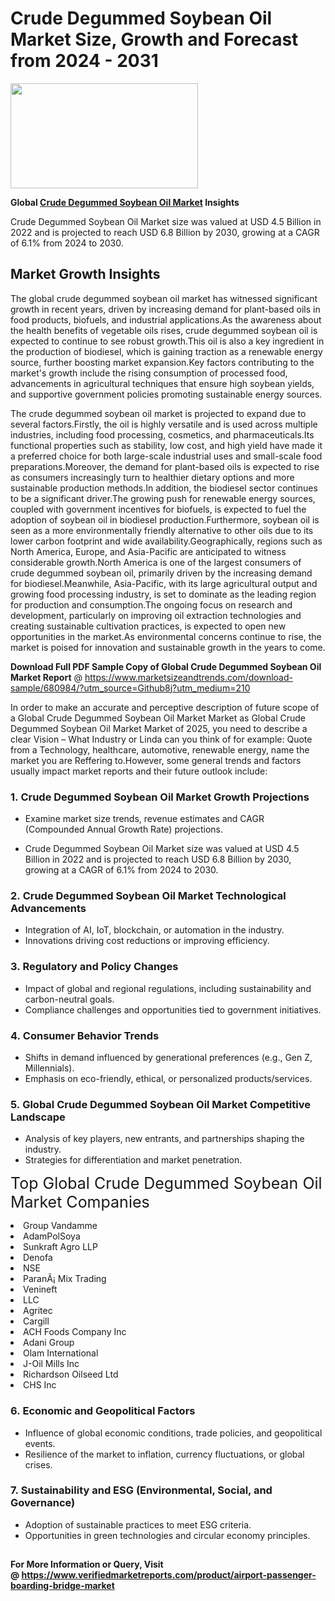<H1>Crude Degummed Soybean Oil Market Size, Growth and Forecast from 2024 - 2031</H1><img class="aligncenter size-medium wp-image-584254" src="https://thirdeyenews.in/wp-content/uploads/2024/09/Global-Market-Research-300x168.jpeg" alt="" width="300" height="168" /><p><strong>Global&nbsp;<a href="https://www.marketsizeandtrends.com/download-sample/680984/?utm_source=Github8j?utm_medium=210">Crude Degummed Soybean Oil Market</a> Insights</strong></p><p>Crude Degummed Soybean Oil Market size was valued at USD 4.5 Billion in 2022 and is projected to reach USD 6.8 Billion by 2030, growing at a CAGR of 6.1% from 2024 to 2030.</p><p><h2>Market Growth Insights</h2> <p>The global crude degummed soybean oil market has witnessed significant growth in recent years, driven by increasing demand for plant-based oils in food products, biofuels, and industrial applications.As the awareness about the health benefits of vegetable oils rises, crude degummed soybean oil is expected to continue to see robust growth.This oil is also a key ingredient in the production of biodiesel, which is gaining traction as a renewable energy source, further boosting market expansion.Key factors contributing to the market's growth include the rising consumption of processed food, advancements in agricultural techniques that ensure high soybean yields, and supportive government policies promoting sustainable energy sources.</p> <p>The crude degummed soybean oil market is projected to expand due to several factors.Firstly, the oil is highly versatile and is used across multiple industries, including food processing, cosmetics, and pharmaceuticals.Its functional properties such as stability, low cost, and high yield have made it a preferred choice for both large-scale industrial uses and small-scale food preparations.Moreover, the demand for plant-based oils is expected to rise as consumers increasingly turn to healthier dietary options and more sustainable production methods.In addition, the biodiesel sector continues to be a significant driver.The growing push for renewable energy sources, coupled with government incentives for biofuels, is expected to fuel the adoption of soybean oil in biodiesel production.Furthermore, soybean oil is seen as a more environmentally friendly alternative to other oils due to its lower carbon footprint and wide availability.Geographically, regions such as North America, Europe, and Asia-Pacific are anticipated to witness considerable growth.North America is one of the largest consumers of crude degummed soybean oil, primarily driven by the increasing demand for biodiesel.Meanwhile, Asia-Pacific, with its large agricultural output and growing food processing industry, is set to dominate as the leading region for production and consumption.The ongoing focus on research and development, particularly on improving oil extraction technologies and creating sustainable cultivation practices, is expected to open new opportunities in the market.As environmental concerns continue to rise, the market is poised for innovation and sustainable growth in the years to come.</p> <p><span class=""><strong>Download Full PDF Sample Copy of Global Crude Degummed Soybean Oil Market Report</strong> @ <a href="https://www.marketsizeandtrends.com/download-sample/680984/?utm_source=Github8j?utm_medium=210" target="_blank">https://www.marketsizeandtrends.com/download-sample/680984/?utm_source=Github8j?utm_medium=210</a></span></p><p>In order to make an accurate and perceptive description of future scope of a Global&nbsp;Crude Degummed Soybean Oil Market Market as Global&nbsp;Crude Degummed Soybean Oil Market Market of 2025, you need to describe a clear Vision &ndash; What Industry or Linda can you think of for example: Quote from a Technology, healthcare, automotive, renewable energy, name the market you are Reffering to.However, some general trends and factors usually impact market reports and their future outlook include:</p><h3>1.&nbsp;<strong>Crude Degummed Soybean Oil Market Growth Projections</strong></h3><ul><li>Examine market size trends, revenue estimates and CAGR (Compounded Annual Growth Rate) projections.</li><li><p>Crude Degummed Soybean Oil Market size was valued at USD 4.5 Billion in 2022 and is projected to reach USD 6.8 Billion by 2030, growing at a CAGR of 6.1% from 2024 to 2030.</p></li></ul><h3>2.&nbsp;<strong>Crude Degummed Soybean Oil Market Technological Advancements</strong></h3><ul><li>Integration of AI, IoT, blockchain, or automation in the industry.</li><li>Innovations driving cost reductions or improving efficiency.</li></ul><h3>3.&nbsp;<strong>Regulatory and Policy Changes</strong></h3><ul><li>Impact of global and regional regulations, including sustainability and carbon-neutral goals.</li><li>Compliance challenges and opportunities tied to government initiatives.</li></ul><h3>4.&nbsp;<strong>Consumer Behavior Trends</strong></h3><ul><li>Shifts in demand influenced by generational preferences (e.g., Gen Z, Millennials).</li><li>Emphasis on eco-friendly, ethical, or personalized products/services.</li></ul><h3>5.&nbsp;<strong>Global Crude Degummed Soybean Oil Market Competitive Landscape</strong></h3><ul><li>Analysis of key players, new entrants, and partnerships shaping the industry.</li><li>Strategies for differentiation and market penetration.</li></ul><p data-pm-slice="1 1 []"><span style="color: inherit; font-family: inherit; font-size: 25px;">Top Global Crude Degummed Soybean Oil Market Companies</span></p><div class="" data-test-id=""><p><li>Group Vandamme</li><li> AdamPolSoya</li><li> Sunkraft Agro LLP</li><li> Denofa</li><li> NSE</li><li> ParanÃ¡ Mix Trading</li><li> Venineft</li><li> LLC</li><li> Agritec</li><li> Cargill</li><li> ACH Foods Company Inc</li><li> Adani Group</li><li> Olam International</li><li> J-Oil Mills Inc</li><li> Richardson Oilseed Ltd</li><li> CHS Inc</li></p></div><h3>6.&nbsp;<strong>Economic and Geopolitical Factors</strong></h3><ul><li>Influence of global economic conditions, trade policies, and geopolitical events.</li><li>Resilience of the market to inflation, currency fluctuations, or global crises.</li></ul><h3>7.&nbsp;<strong>Sustainability and ESG (Environmental, Social, and Governance)</strong></h3><ul><li>Adoption of sustainable practices to meet ESG criteria.</li><li>Opportunities in green technologies and circular economy principles.</li></ul><h2><strong style="font-size: 14px;">For More Information or Query, Visit @&nbsp;</strong><a style="background-color: #ffffff; font-size: 14px;" href="https://www.marketsizeandtrends.com/report/crude-degummed-soybean-oil-market/" target="_blank">https://www.verifiedmarketreports.com/product/airport-passenger-boarding-bridge-market</a></h2>